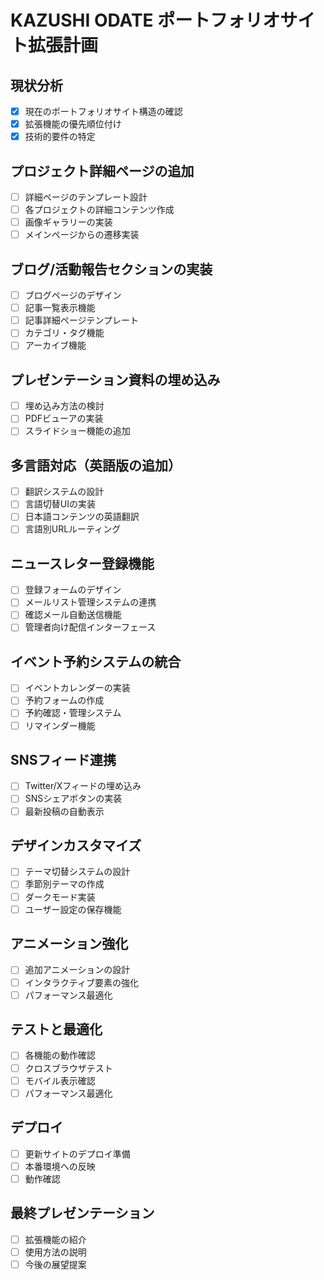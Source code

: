 # KAZUSHI ODATE ポートフォリオサイト拡張計画

## 現状分析
- [x] 現在のポートフォリオサイト構造の確認
- [x] 拡張機能の優先順位付け
- [x] 技術的要件の特定

## プロジェクト詳細ページの追加
- [ ] 詳細ページのテンプレート設計
- [ ] 各プロジェクトの詳細コンテンツ作成
- [ ] 画像ギャラリーの実装
- [ ] メインページからの遷移実装

## ブログ/活動報告セクションの実装
- [ ] ブログページのデザイン
- [ ] 記事一覧表示機能
- [ ] 記事詳細ページテンプレート
- [ ] カテゴリ・タグ機能
- [ ] アーカイブ機能

## プレゼンテーション資料の埋め込み
- [ ] 埋め込み方法の検討
- [ ] PDFビューアの実装
- [ ] スライドショー機能の追加

## 多言語対応（英語版の追加）
- [ ] 翻訳システムの設計
- [ ] 言語切替UIの実装
- [ ] 日本語コンテンツの英語翻訳
- [ ] 言語別URLルーティング

## ニュースレター登録機能
- [ ] 登録フォームのデザイン
- [ ] メールリスト管理システムの連携
- [ ] 確認メール自動送信機能
- [ ] 管理者向け配信インターフェース

## イベント予約システムの統合
- [ ] イベントカレンダーの実装
- [ ] 予約フォームの作成
- [ ] 予約確認・管理システム
- [ ] リマインダー機能

## SNSフィード連携
- [ ] Twitter/Xフィードの埋め込み
- [ ] SNSシェアボタンの実装
- [ ] 最新投稿の自動表示

## デザインカスタマイズ
- [ ] テーマ切替システムの設計
- [ ] 季節別テーマの作成
- [ ] ダークモード実装
- [ ] ユーザー設定の保存機能

## アニメーション強化
- [ ] 追加アニメーションの設計
- [ ] インタラクティブ要素の強化
- [ ] パフォーマンス最適化

## テストと最適化
- [ ] 各機能の動作確認
- [ ] クロスブラウザテスト
- [ ] モバイル表示確認
- [ ] パフォーマンス最適化

## デプロイ
- [ ] 更新サイトのデプロイ準備
- [ ] 本番環境への反映
- [ ] 動作確認

## 最終プレゼンテーション
- [ ] 拡張機能の紹介
- [ ] 使用方法の説明
- [ ] 今後の展望提案